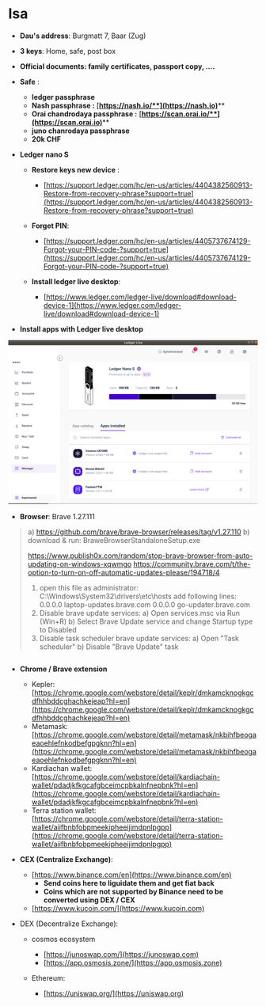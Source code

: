 # Isa

* **Dau's address**: Burgmatt 7, Baar (Zug)
* **3 keys**: Home, safe, post box
* **Official documents: family certificates, passport copy, ....**
* **Safe** :&#x20;
  * **ledger passphrase**
  * **Nash passphrase :** [**https://nash.io/**](https://nash.io)****
  * **Orai chandrodaya passphrase :** [**https://scan.orai.io/**](https://scan.orai.io)****
  * **juno chanrodaya passphrase**&#x20;
  * **20k CHF**
* **Ledger nano S**
  * **Restore keys new device** :&#x20;
    * [https://support.ledger.com/hc/en-us/articles/4404382560913-Restore-from-recovery-phrase?support=true](https://support.ledger.com/hc/en-us/articles/4404382560913-Restore-from-recovery-phrase?support=true)
  * **Forget PIN**:
    * [https://support.ledger.com/hc/en-us/articles/4405737674129-Forgot-your-PIN-code-?support=true](https://support.ledger.com/hc/en-us/articles/4405737674129-Forgot-your-PIN-code-?support=true)
  *   **Install ledger live desktop**:

      * [https://www.ledger.com/ledger-live/download#download-device-1](https://www.ledger.com/ledger-live/download#download-device-1)


* **Install apps with Ledger live desktop**

![](<.gitbook/assets/image (11).png>)

* **Browser**: Brave 1.27.111

>
>
> a) https://github.com/brave/brave-browser/releases/tag/v1.27.110 b) download & run: BraweBrowserStandaloneSetup.exe
>
> https://www.publish0x.com/random/stop-brave-browser-from-auto-updating-on-windows-xqwmgo https://community.brave.com/t/the-option-to-turn-on-off-automatic-updates-please/194718/4
>
> 1. open this file as administrator: C:\Windows\System32\drivers\etc\hosts add following lines: 0.0.0.0 laptop-updates.brave.com 0.0.0.0 go-updater.brave.com
> 2. Disable brave update services: a) Open services.msc via Run (Win+R) b) Select Brave Update service and change Startup type to Disabled
> 3. Disable task scheduler brave update services: a) Open "Task scheduler" b) Disable "Brave Update" task

```
```



* **Chrome / Brave extension**
  * Kepler: [https://chrome.google.com/webstore/detail/keplr/dmkamcknogkgcdfhhbddcghachkejeap?hl=en](https://chrome.google.com/webstore/detail/keplr/dmkamcknogkgcdfhhbddcghachkejeap?hl=en)
  * Metamask: [https://chrome.google.com/webstore/detail/metamask/nkbihfbeogaeaoehlefnkodbefgpgknn?hl=en](https://chrome.google.com/webstore/detail/metamask/nkbihfbeogaeaoehlefnkodbefgpgknn?hl=en)
  * Kardiachan wallet: [https://chrome.google.com/webstore/detail/kardiachain-wallet/pdadjkfkgcafgbceimcpbkalnfnepbnk?hl=en](https://chrome.google.com/webstore/detail/kardiachain-wallet/pdadjkfkgcafgbceimcpbkalnfnepbnk?hl=en)
  * Terra station wallet: [https://chrome.google.com/webstore/detail/terra-station-wallet/aiifbnbfobpmeekipheeijimdpnlpgpp](https://chrome.google.com/webstore/detail/terra-station-wallet/aiifbnbfobpmeekipheeijimdpnlpgpp)
*   **CEX (Centralize Exchange)**:

    * [https://www.binance.com/en](https://www.binance.com/en) &#x20;
      * **Send coins here to liguidate them and get fiat back**
      * **Coins which are not supported by Binance need to be converted using DEX / CEX**
    * [https://www.kucoin.com/](https://www.kucoin.com)


* DEX (Decentralize Exchange):
  *   cosmos ecosystem

      * [https://junoswap.com/](https://junoswap.com)
      * [https://app.osmosis.zone/](https://app.osmosis.zone)


  * Ethereum:
    * [https://uniswap.org/](https://uniswap.org)

